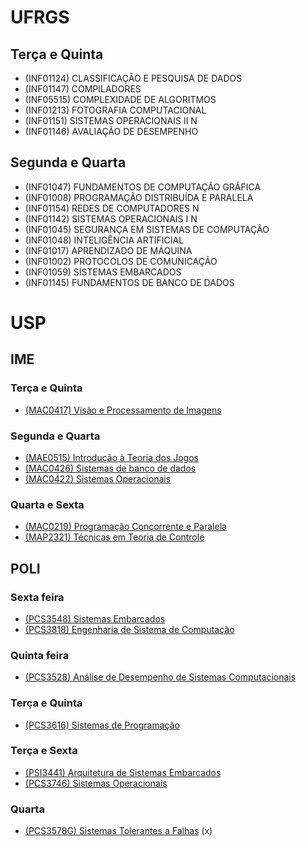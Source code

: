 # UFRGS

## Terça e Quinta
- (INF01124) CLASSIFICAÇÃO E PESQUISA DE DADOS
- (INF01147) COMPILADORES
- (INF05515) COMPLEXIDADE DE ALGORITMOS
- (INF01213) FOTOGRAFIA COMPUTACIONAL
- (INF01151) SISTEMAS OPERACIONAIS II N
- (INF01146) AVALIAÇÃO DE DESEMPENHO

## Segunda e Quarta

- (INF01047) FUNDAMENTOS DE COMPUTAÇÃO GRÁFICA
- (INF01008) PROGRAMAÇÃO DISTRIBUÍDA E PARALELA
- (INF01154) REDES DE COMPUTADORES N
- (INF01142) SISTEMAS OPERACIONAIS I N
- (INF01045) SEGURANÇA EM SISTEMAS DE COMPUTAÇÃO
- (INF01048) INTELIGÊNCIA ARTIFICIAL
- (INF01017) APRENDIZADO DE MÁQUINA
- (INF01002) PROTOCOLOS DE COMUNICAÇÃO
- (INF01059) SISTEMAS EMBARCADOS
- (INF01145) FUNDAMENTOS DE BANCO DE DADOS

# USP

## IME
### Terça e Quinta
- [(MAC0417) Visão e Processamento de Imagens](https://uspdigital.usp.br/jupiterweb/obterTurma?sgldis=MAC0417)

### Segunda e Quarta
- [(MAE0515) Introdução à Teoria dos Jogos](https://uspdigital.usp.br/jupiterweb/obterTurma?sgldis=MAE0515)
- [(MAC0426) Sistemas de banco de dados](https://uspdigital.usp.br/jupiterweb/obterTurma?sgldis=MAC0426)
- [(MAC0422) Sistemas Operacionais](https://uspdigital.usp.br/jupiterweb/obterTurma?sgldis=MAC0422)

### Quarta e Sexta
- [(MAC0219) Programação Concorrente e Paralela](https://uspdigital.usp.br/jupiterweb/obterTurma?sgldis=MAC0219)
- [(MAP2321) Técnicas em Teoria de Controle](https://uspdigital.usp.br/jupiterweb/obterTurma?sgldis=MAP2321)

## POLI
### Sexta feira
- [(PCS3548) Sistemas Embarcados](https://uspdigital.usp.br/jupiterweb/obterTurma?sgldis=PCS3848)
- [(PCS3818) Engenharia de Sistema de Computação](https://uspdigital.usp.br/jupiterweb/obterTurma?sgldis=PCS3818)

### Quinta feira
- [(PCS3528) Análise de Desempenho de Sistemas Computacionais](https://uspdigital.usp.br/jupiterweb/obterTurma?sgldis=PCS3528)

### Terça e Quinta
- [(PCS3616) Sistemas de Programação](https://uspdigital.usp.br/jupiterweb/obterTurma?sgldis=PCS3616)

### Terça e Sexta
- [(PSI3441) Arquitetura de Sistemas Embarcados](https://uspdigital.usp.br/jupiterweb/obterTurma?sgldis=PSI3441)
- [(PCS3746) Sistemas Operacionais](https://uspdigital.usp.br/jupiterweb/obterTurma?sgldis=PCS3746&verdis=2)

### Quarta
- [(PCS3578G) Sistemas Tolerantes a Falhas](https://uspdigital.usp.br/jupiterweb/obterTurma?sgldis=PCS3578G) (x)
